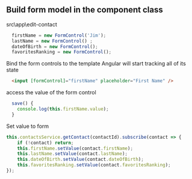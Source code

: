 
## Build form model in the component class
src\app\edit-contact
```ts
  firstName = new FormControl('Jim');   
  lastName = new FormControl() ;
  dateOfBirth = new FormControl();
  favoritesRanking = new FormControl();
```
Bind the form controls to the template
Angular will start tracking all of its state
```html
  <input [formControl]="firstName" placeholder="First Name" />
```

access the value of the form control
```ts
  save() {
    console.log(this.firstName.value);
  }
```

Set value to form
```ts
this.contactsService.getContact(contactId).subscribe(contact => {
    if (!contact) return;
    this.firstName.setValue(contact.firstName);
    this.lastName.setValue(contact.lastName);
    this.dateOfBirth.setValue(contact.dateOfBirth);
    this.favoritesRanking.setValue(contact.favoritesRanking);
});
```
